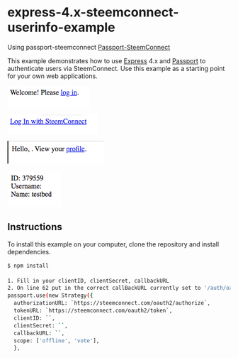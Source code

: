 # express-4.x-steemconnect-userinfo-example
Using passport-steemconnect [Passport-SteemConnect](https://github.com/SMWARREN/Passport-SteemConnect)


This example demonstrates how to use [Express](http://expressjs.com/) 4.x and
[Passport](http://passportjs.org/) to authenticate users via SteemConnect.  Use
this example as a starting point for your own web applications.


![alt text](https://github.com/SMWARREN/express-4.x-oauth2-userinfo-example/blob/master/screenshots/1.png)

![alt text](https://github.com/SMWARREN/express-4.x-oauth2-userinfo-example/blob/master/screenshots/2.png)

![alt text](https://github.com/SMWARREN/express-4.x-oauth2-userinfo-example/blob/master/screenshots/3.png)

![alt text](https://github.com/SMWARREN/express-4.x-oauth2-userinfo-example/blob/master/screenshots/4.png)

## Instructions

To install this example on your computer, clone the repository and install
dependencies.

```bash
$ npm install

1. Fill in your clientID, clientSecret, callbackURL
2. On line 62 put in the correct callBackURL currently set to '/auth/oauth/oauth2/callback'
passport.use(new Strategy({
  authorizationURL: `https://steemconnect.com/oauth2/authorize`,
  tokenURL: `https://steemconnect.com/oauth2/token`,
  clientID: ``,
  clientSecret: ``,
  callbackURL: ``,
  scope: ['offline', 'vote'],
  },
  
```
